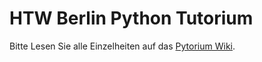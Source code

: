 # HTW Berlin Python Tutorium

Bitte Lesen Sie alle Einzelheiten auf das [Pytorium Wiki](https://github.com/p-spohr/HTW-Berlin-Pytorium/wiki).